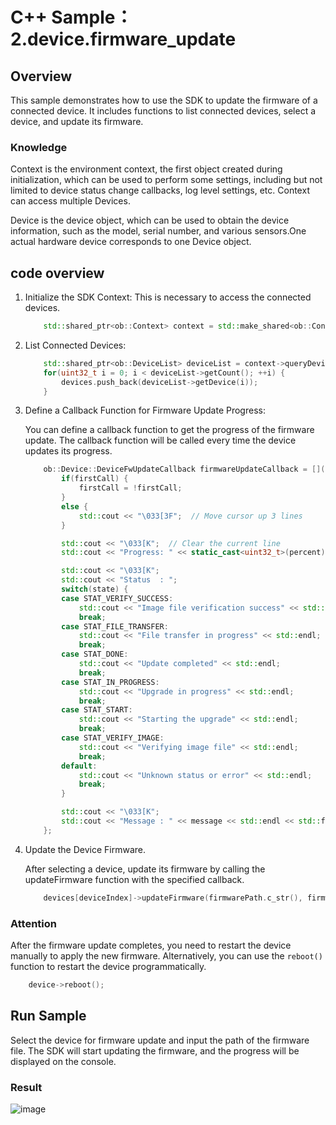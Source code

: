 # C++ Sample：2.device.firmware_update

## Overview

This sample demonstrates how to use the SDK to update the firmware of a connected device. It includes functions to list connected devices, select a device, and update its firmware.

### Knowledge

Context is the environment context, the first object created during initialization, which can be used to perform some settings, including but not limited to device status change callbacks, log level settings, etc. Context can access multiple Devices.

Device is the device object, which can be used to obtain the device information, such as the model, serial number, and various sensors.One actual hardware device corresponds to one Device object.

## code overview

1. Initialize the SDK Context: This is necessary to access the connected devices.

    ```c++
        std::shared_ptr<ob::Context> context = std::make_shared<ob::Context>();
    ```
2. List Connected Devices:

    ```c++
        std::shared_ptr<ob::DeviceList> deviceList = context->queryDeviceList();
        for(uint32_t i = 0; i < deviceList->getCount(); ++i) {
            devices.push_back(deviceList->getDevice(i));
        }
    ```
3. Define a Callback Function for Firmware Update Progress:

    You can define a callback function to get the progress of the firmware update. The callback function will be called every time the device updates its progress.

    ```c++
        ob::Device::DeviceFwUpdateCallback firmwareUpdateCallback = [](OBFwUpdateState state, const char *message, uint8_t percent) {
            if(firstCall) {
                firstCall = !firstCall;
            }
            else {
                std::cout << "\033[3F";  // Move cursor up 3 lines
            }

            std::cout << "\033[K";  // Clear the current line
            std::cout << "Progress: " << static_cast<uint32_t>(percent) << "%" << std::endl;

            std::cout << "\033[K";
            std::cout << "Status  : ";
            switch(state) {
            case STAT_VERIFY_SUCCESS:
                std::cout << "Image file verification success" << std::endl;
                break;
            case STAT_FILE_TRANSFER:
                std::cout << "File transfer in progress" << std::endl;
                break;
            case STAT_DONE:
                std::cout << "Update completed" << std::endl;
                break;
            case STAT_IN_PROGRESS:
                std::cout << "Upgrade in progress" << std::endl;
                break;
            case STAT_START:
                std::cout << "Starting the upgrade" << std::endl;
                break;
            case STAT_VERIFY_IMAGE:
                std::cout << "Verifying image file" << std::endl;
                break;
            default:
                std::cout << "Unknown status or error" << std::endl;
                break;
            }

            std::cout << "\033[K";
            std::cout << "Message : " << message << std::endl << std::flush;
        };
    ```

4. Update the Device Firmware.

    After selecting a device, update its firmware by calling the updateFirmware function with the specified callback.

    ```c++
        devices[deviceIndex]->updateFirmware(firmwarePath.c_str(), firmwareUpdateCallback, false);
    ```

### Attention

After the firmware update completes, you need to restart the device manually to apply the new firmware. Alternatively, you can use the `reboot()` function to restart the device programmatically.

```c++
    device->reboot();
```

## Run Sample

Select the device for firmware update and input the path of the firmware file. The SDK will start updating the firmware, and the progress will be displayed on the console.

### Result

![image](../../docs/resource/coordinate_transform.jpg)

